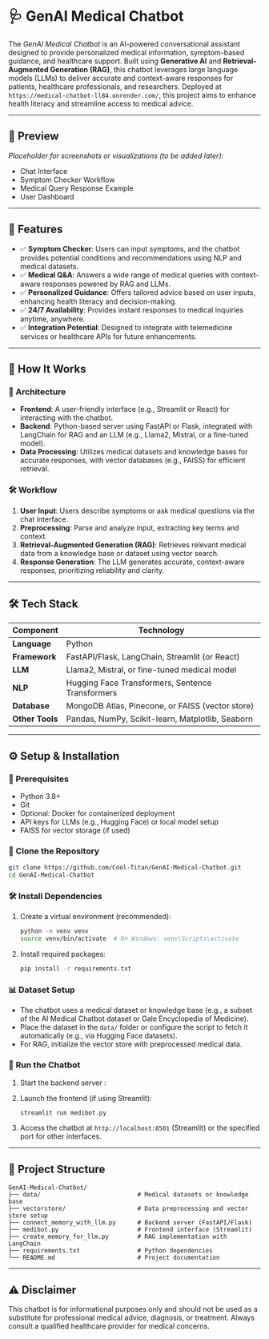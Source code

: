 # 🩺 GenAI Medical Chatbot

The *GenAI Medical Chatbot* is an AI-powered conversational assistant designed to provide personalized medical information, symptom-based guidance, and healthcare support. Built using **Generative AI** and **Retrieval-Augmented Generation (RAG)**, this chatbot leverages large language models (LLMs) to deliver accurate and context-aware responses for patients, healthcare professionals, and researchers. Deployed at `https://medical-chatbot-ll84.onrender.com/`, this project aims to enhance health literacy and streamline access to medical advice.

---

## 📸 Preview

*Placeholder for screenshots or visualizations (to be added later):*
- Chat Interface
- Symptom Checker Workflow
- Medical Query Response Example
- User Dashboard

---

## 📌 Features

- ✅ **Symptom Checker**: Users can input symptoms, and the chatbot provides potential conditions and recommendations using NLP and medical datasets.
- ✅ **Medical Q&A**: Answers a wide range of medical queries with context-aware responses powered by RAG and LLMs.
- ✅ **Personalized Guidance**: Offers tailored advice based on user inputs, enhancing health literacy and decision-making.
- ✅ **24/7 Availability**: Provides instant responses to medical inquiries anytime, anywhere.
- ✅ **Integration Potential**: Designed to integrate with telemedicine services or healthcare APIs for future enhancements.

---

## 🧠 How It Works

### 📍 Architecture
- **Frontend**: A user-friendly interface (e.g., Streamlit or React) for interacting with the chatbot.
- **Backend**: Python-based server using FastAPI or Flask, integrated with LangChain for RAG and an LLM (e.g., Llama2, Mistral, or a fine-tuned model).
- **Data Processing**: Utilizes medical datasets and knowledge bases for accurate responses, with vector databases (e.g., FAISS) for efficient retrieval.

### 🛠 Workflow
1. **User Input**: Users describe symptoms or ask medical questions via the chat interface.
2. **Preprocessing**: Parse and analyze input, extracting key terms and context.
3. **Retrieval-Augmented Generation (RAG)**: Retrieves relevant medical data from a knowledge base or dataset using vector search.
4. **Response Generation**: The LLM generates accurate, context-aware responses, prioritizing reliability and clarity.

---

## 🛠 Tech Stack

| Component         | Technology                                    |
|-------------------|-----------------------------------------------|
| **Language**      | Python                                       |
| **Framework**     | FastAPI/Flask, LangChain, Streamlit (or React) |
| **LLM**           | Llama2, Mistral, or fine-tuned medical model  |
| **NLP**           | Hugging Face Transformers, Sentence Transformers |
| **Database**      | MongoDB Atlas, Pinecone, or FAISS (vector store) |
| **Other Tools**   | Pandas, NumPy, Scikit-learn, Matplotlib, Seaborn |

---

## ⚙ Setup & Installation

### 📝 Prerequisites
- Python 3.8+
- Git
- Optional: Docker for containerized deployment
- API keys for LLMs (e.g., Hugging Face) or local model setup
- FAISS for vector storage (if used)

### 📁 Clone the Repository
```bash
git clone https://github.com/Cool-Titan/GenAI-Medical-Chatbot.git
cd GenAI-Medical-Chatbot
```

### 🛠 Install Dependencies
1. Create a virtual environment (recommended):
   ```bash
   python -m venv venv
   source venv/bin/activate  # On Windows: venv\Scripts\activate
   ```
2. Install required packages:
   ```bash
   pip install -r requirements.txt
   ```

### 📊 Dataset Setup
- The chatbot uses a medical dataset or knowledge base (e.g., a subset of the AI Medical Chatbot dataset or Gale Encyclopedia of Medicine).[](https://github.com/ruslanmv/ai-medical-chatbot)[](https://github.com/abhroroy365/Medical-Chatbot)
- Place the dataset in the `data/` folder or configure the script to fetch it automatically (e.g., via Hugging Face datasets).
- For RAG, initialize the vector store with preprocessed medical data.

### 🚀 Run the Chatbot
1. Start the backend server :

2. Launch the frontend (if using Streamlit):
   ```bash
   streamlit run medibot.py
   ```
3. Access the chatbot at `http://localhost:8501` (Streamlit) or the specified port for other interfaces.

---

## 📂 Project Structure

```
GenAI-Medical-Chatbot/
├── data/                           # Medical datasets or knowledge base
├── vectorstore/                    # Data preprocessing and vector store setup
├── connect_memory_with_llm.py      # Backend server (FastAPI/Flask)
├── medibot.py                      # Frontend interface (Streamlit)
├── create_memory_for_llm.py        # RAG implementation with LangChain
├── requirements.txt                # Python dependencies
└── README.md                       # Project documentation

```

---

## ⚠️ Disclaimer

This chatbot is for informational purposes only and should not be used as a substitute for professional medical advice, diagnosis, or treatment. Always consult a qualified healthcare provider for medical concerns.